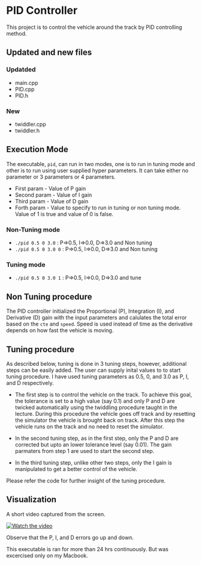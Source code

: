# PID Controller

This project is to control the vehicle around the track by PID controlling method.

## Updated and new files
### Updatded
* main.cpp
* PID.cpp
* PID.h
### New
* twiddler.cpp
* twiddler.h

## Execution Mode
The executable, `pid`, can run in two modes, one is to run in tuning mode and other is to run using user supplied hyper parameters. It can take either no parameter or 3 parameters or 4 parameters.
* First param - Value of P gain
* Second param - Value of I gain
* Third param - Value of D gain
* Forth param - Value to specify to run in tuning or non tuning mode. Value of 1 is true and value of 0 is false.

### Non-Tuning mode
* `./pid 0.5 0 3.0` : P=>0.5, I=>0.0, D=>3.0 and Non tuning 
* `./pid 0.5 0 3.0 0` : P=>0.5, I=>0.0, D=>3.0 and Non tuning 

### Tuning mode
* `./pid 0.5 0 3.0 1` : P=>0.5, I=>0.0, D=>3.0 and tune 

## Non Tuning procedure
The PID controller initialized the Proportional (P), Integration (I), and Derivative (D) gain with the input parameters and calulates the total error based on the `cte` and `speed`. Speed is used instead of time as the derivative depends on how fast the vehicle is moving.

## Tuning procedure
As described below, tuning is done in 3 tuning steps, however, additional steps can be easily added. The user can supply inital values to to start tuning procedure. I have used tuning parameters as 0.5, 0, and 3.0 as P, I, and D respectively.

* The first step is to control the vehicle on the track. To achieve this goal, the tolerance is set to a high value (say 0.1) and only P and D are twicked automatically using the twiddling procedure taught in the lecture. During this procedure the vehicle goes off track and by resetting the simulator the vehicle is brought back on track. After this step the vehicle runs on the track and no need to reset the simulator.

* In the second tuning step, as in the first step, only the P and D are corrected but upto an lower tolerance level (say 0.01). The gain parmaters from step 1 are used to start the second step.

* In the third tuning step, unlike other two steps, only the I gain is manipulated to get a better control of the vehicle.

Please refer the code for further insight of the tuning procedure.

## Visualization
A short video captured from the screen.

[![Watch the video](http://img.youtube.com/vi/WSXdpy05kEM/0.jpg)](https://youtu.be/WSXdpy05kEM)


Observe that the P, I, and D errors go up and down.

This executable is ran for more than 24 hrs continuously. But was excercised only on my Macbook.

